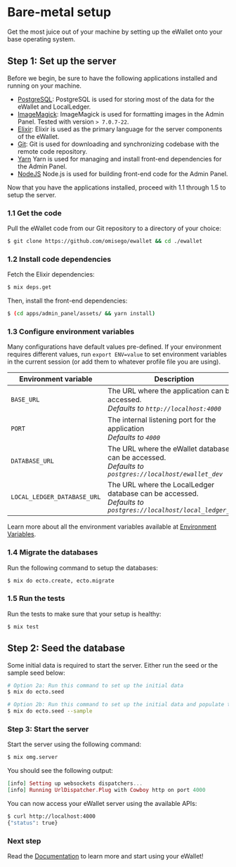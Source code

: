 # Bare-metal setup

Get the most juice out of your machine by setting up the eWallet onto your base operating system.

## Step 1: Set up the server

Before we begin, be sure to have the following applications installed and running on your machine.

- [PostgreSQL](https://www.postgresql.org/): PostgreSQL is used for storing most of the data for the eWallet and LocalLedger.
- [ImageMagick](https://www.imagemagick.org/script/index.php): ImageMagick is used for formatting images in the Admin Panel. Tested with version `> 7.0.7-22`.
- [Elixir](http://elixir-lang.github.io/install.html): Elixir is used as the primary language for the server components of the eWallet.
- [Git](https://git-scm.com/): Git is used for downloading and synchronizing codebase with the remote code repository.
- [Yarn](https://yarnpkg.com/en/docs/install) Yarn is used for managing and install front-end dependencies for the Admin Panel.
- [NodeJS](https://nodejs.org/) Node.js is used for building front-end code for the Admin Panel.

Now that you have the applications installed, proceed with 1.1 through 1.5 to setup the server.

### 1.1 Get the code

Pull the eWallet code from our Git repository to a directory of your choice:

```bash
$ git clone https://github.com/omisego/ewallet && cd ./ewallet
```

### 1.2 Install code dependencies

Fetch the Elixir dependencies:

```bash
$ mix deps.get
```

Then, install the front-end dependencies:

```bash
$ (cd apps/admin_panel/assets/ && yarn install)
```

### 1.3 Configure environment variables

Many configurations have default values pre-defined. If your environment requires different values, run `export ENV=value` to set environment variables in the current session (or add them to whatever profile file you are using).

Environment variable | Description
-------------------- | -----------
`BASE_URL` | The URL where the application can be accessed. <br /> _Defaults to `http://localhost:4000`_
`PORT` | The internal listening port for the application <br /> _Defaults to `4000`_
`DATABASE_URL` | The URL where the eWallet database can be accessed. <br /> _Defaults to `postgres://localhost/ewallet_dev`_
`LOCAL_LEDGER_DATABASE_URL` | The URL where the LocalLedger database can be accessed. <br /> _Defaults to `postgres://localhost/local_ledger_dev`_

Learn more about all the environment variables available at [Environment Variables](/docs/setup/advanced/env.md).

### 1.4 Migrate the databases

Run the following command to setup the databases:

```bash
$ mix do ecto.create, ecto.migrate
```

### 1.5 Run the tests

Run the tests to make sure that your setup is healthy:

```
$ mix test
```

## Step 2: Seed the database

Some initial data is required to start the server. Either run the seed or the sample seed below:

```bash
# Option 2a: Run this command to set up the initial data
$ mix do ecto.seed

# Option 2b: Run this command to set up the initial data and populate the database with more sample data
$ mix do ecto.seed --sample
```

### Step 3: Start the server

Start the server using the following command:

```bash
$ mix omg.server
```

You should see the following output:

```elixir
[info] Setting up websockets dispatchers...
[info] Running UrlDispatcher.Plug with Cowboy http on port 4000
```

You can now access your eWallet server using the available APIs:

```bash
$ curl http://localhost:4000
{"status": true}
```

### Next step

Read the [Documentation](/README.md/#documentation) to learn more and start using your eWallet!

